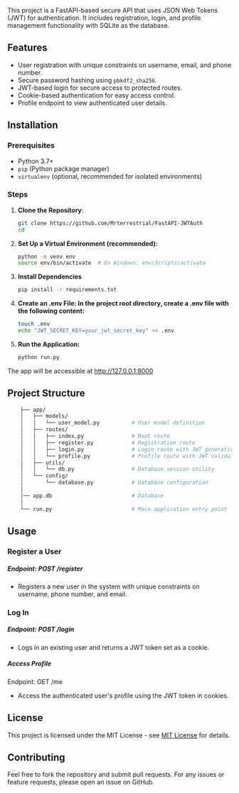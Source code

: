 This project is a FastAPI-based secure API that uses JSON Web Tokens (JWT) for authentication. It includes registration, login, and profile management functionality with SQLite as the database.

## Features

- User registration with unique constraints on username, email, and phone number.
- Secure password hashing using `pbkdf2_sha256`.
- JWT-based login for secure access to protected routes.
- Cookie-based authentication for easy access control.
- Profile endpoint to view authenticated user details.

## Installation

### Prerequisites

- Python 3.7+
- `pip` (Python package manager)
- `virtualenv` (optional, recommended for isolated environments)

### Steps

1. **Clone the Repository**:
   ```bash
   git clone https://github.com/Mrterrestrial/FastAPI-JWTAuth
   cd
   ```

2. **Set Up a Virtual Environment (recommended):**

    ```bash
    python -m venv env
    source env/bin/activate  # On Windows: env\Scripts\activate
    ```

2. **Install Dependencies**

    ```bash
    pip install -r requirements.txt
    ```

3. **Create an .env File: In the project root directory, create a .env file with the following content:**

    ```bash
    touch .env
    echo "JWT_SECRET_KEY=your_jwt_secret_key" >> .env
    ```

4. **Run the Application:**

    ```bash
    python run.py
    ```

The app will be accessible at http://127.0.0.1:8000

## Project Structure

```bash
    ├── app/
    │   ├── models/
    │   │   └── user_model.py          # User model definition
    │   ├── routes/
    │   │   ├── index.py               # Root route
    │   │   ├── register.py            # Registration route
    │   │   ├── login.py               # Login route with JWT generation
    │   │   └── profile.py             # Profile route with JWT validation
    │   ├── utils/
    │   │   └── db.py                  # Database session utility
    │   └── config/
    │       └── database.py            # Database configuration
    │
    │── app.db                         # Database
    │
    └── run.py                         # Main application entry point
```

## Usage

### Register a User

##### Endpoint: POST /register

- Registers a new user in the system with unique constraints on username, phone number, and email.

### Log In

##### Endpoint: POST /login

- Logs in an existing user and returns a JWT token set as a cookie.

##### Access Profile

Endpoint: GET /me

-  Access the authenticated user's profile using the JWT token in cookies.

## License

This project is licensed under the MIT License - see [MIT License](https://opensource.org/licenses/MIT) for details.

## Contributing

Feel free to fork the repository and submit pull requests. For any issues or feature requests, please open an issue on GitHub.